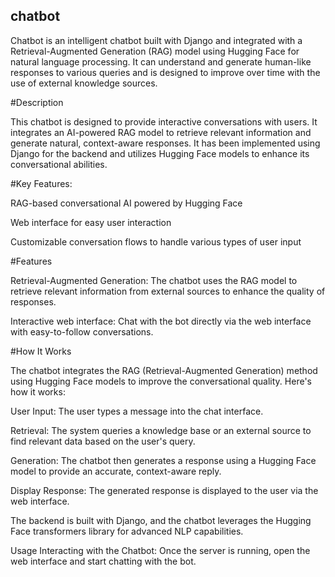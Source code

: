 ## chatbot
Chatbot is an intelligent chatbot built with Django and integrated with a Retrieval-Augmented Generation (RAG) model using Hugging Face for natural language processing. It can understand and generate human-like responses to various queries and is designed to improve over time with the use of external knowledge sources.



#Description

This chatbot is designed to provide interactive conversations with users. It integrates an AI-powered RAG model to retrieve relevant information and generate natural, context-aware responses. It has been implemented using Django for the backend and utilizes Hugging Face models to enhance its conversational abilities.

#Key Features:

RAG-based conversational AI powered by Hugging Face

Web interface for easy user interaction

Customizable conversation flows to handle various types of user input


#Features

Retrieval-Augmented Generation: The chatbot uses the RAG model to retrieve relevant information from external sources to enhance the quality of responses.

Interactive web interface: Chat with the bot directly via the web interface with easy-to-follow conversations.


#How It Works

The chatbot integrates the RAG (Retrieval-Augmented Generation) method using Hugging Face models to improve the conversational quality. Here's how it works:

User Input: The user types a message into the chat interface.

Retrieval: The system queries a knowledge base or an external source to find relevant data based on the user's query.

Generation: The chatbot then generates a response using a Hugging Face model to provide an accurate, context-aware reply.

Display Response: The generated response is displayed to the user via the web interface.


The backend is built with Django, and the chatbot leverages the Hugging Face transformers library for advanced NLP capabilities.


Usage
Interacting with the Chatbot: Once the server is running, open the web interface and start chatting with the bot.


